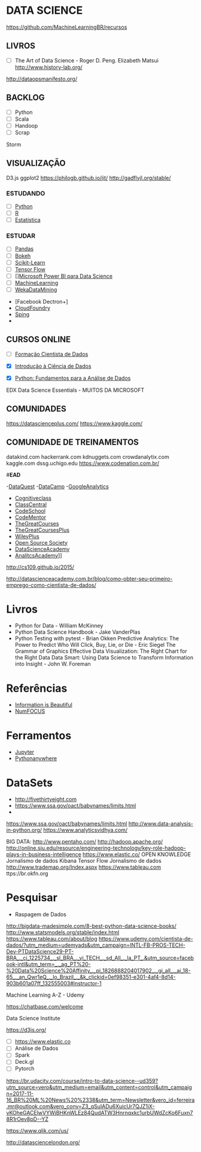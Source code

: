 # **DATA SCIENCE**


https://github.com/MachineLearningBR/recursos
## **LIVROS**

- [ ] The Art of Data Science - Roger D. Peng. Elizabeth Matsui
http://www.history-lab.org/

http://dataopsmanifesto.org/

## **BACKLOG**

- [ ] Python
- [ ] Scala
- [ ] Handoop
- [ ] Scrap

Storm

## **VISUALIZAÇÃO**

D3.js
ggplot2
https://philogb.github.io/jit/
http://gadflyjl.org/stable/

### **ESTUDANDO**

- [ ] [Python](python.md)
- [ ] [R](r.md)
- [ ] [Estatística](estatistica.md)

### **ESTUDAR**

- [ ] [Pandas](python_pandas.md)
- [ ] [Bokeh](bokeh,pydata.org)
- [ ] [Scikit-Learn](scikit_learn.md)
- [ ] [Tensor Flow](tensor_flow.md)
- [ ] [][Microsoft Power BI para Data Science](https://www.datascienceacademy.com.br/path-player?courseid=microsoft-power-bi-para-data-science&unit=59324c1b5e4cde7c5e8b4577Unit)
- [ ] [MachineLearning](machinelearning.md)
- [ ] [WekaDataMining](https://www.cs.waikato.ac.nz/ml/weka/)
- [Facebook Dectron+]
- [CloudFoundry](https://www.cloudfoundry.org/)
-  [Sping]()
- 

## **CURSOS ONLINE**

- [ ] [Formação Cientista de Dados](https://www.udemy.com/cientista-de-dados/?utm_medium=udemyads&utm_campaign=INTL-FB-PROS-TECH-Dev-PTDataScience29-PT-BRA_._ci_1225734_._sl_BRA_._vi_TECH_._sd_All_._la_PT_.&utm_source=facebook-intl&utm_term=_._ag_PT%20-%20Data%20Science%20Affinity_._pi_1826888204017902_._gi_all_._ai_18-65_._an_Qwr1eQ_._lo_Brazil_._&k_clickid=0ef98351-e301-4af4-8d14-903b601a07ff_132555003#instructor-1)

- [X] [Introdução à Ciência de Dados](https://www.datascienceacademy.com.br/path-player?courseid=introduo--cincia-de-dados&unit=57e4c96f47d7dd071b8b456bUnit)
- [X] [Python: Fundamentos para a Análise de Dados](https://www.datascienceacademy.com.br/path-player?courseid=python-fundamentos&unit=57b4a75247d7dd688d8b456bUnit)

 EDX Data Science Essentials - MUITOS DA MICROSOFT
 
 ## **COMUNIDADES**
 
 https://datascienceplus.com/
 https://www.kaggle.com/

## COMUNIDADE DE TREINAMENTOS

 datakind.com
hackerrank.com
kdnuggets.com
crowdanalytix.com
kaggle.com
dssg.uchigo.edu
https://www.codenation.com.br/
 
 #**EAD**

 -[DataQuest](https://www.dataquest.io/)
 -[DataCamp](https://www.datacamp.com/)
 -[GoogleAnalytics](https://analytics.google.com/analytics/academy/)
- [Cognitiveclass](https://cognitiveclass.ai/)
- [ClassCentral](https://www.class-central.com/)
- [CodeSchool](https://www.codeschool.com/)
- [CodeMentor](https://www.codementor.io/)
- [TheGreatCourses](https://www.thegreatcourses.com/)
- [TheGreatCoursesPlus](https://www.thegreatcoursesplus.com)
- [WileyPlus](https://www.wileyplus.com/)
- [Open Source Society](https://ossu.firebaseapp.com/#/curriculum)
- [DataScienceAcademy](https://www.datascienceacademy.com.br/)
- [AnalitcsAcademy](https://analytics.google.com/analytics/academy/)]]




http://cs109.github.io/2015/

http://datascienceacademy.com.br/blog/como-obter-seu-primeiro-emprego-como-cientista-de-dados/

# Livros
- Python for Data  - William McKinney
- Python Data Science Handbook - Jake VanderPlas
- Python Testing with pytest - Brian Okken
Predictive Analytics: The Power to Predict Who Will Click, Buy, Lie, or Die - Eric Siegel 
The Grammar of Graphics
Effective Data Visualization: The Right Chart for the Right Data
Data Smart: Using Data Science to Transform Information into Insight - 	 John W. Foreman

# Referências
- [Information is Beautiful](http://www.informationisbeautiful.net/)
- [NumFOCUS](https://www.numfocus.org/)

# Ferramentos
- [Jupyter](http://jupyter.org/)
- [Pythonanywhere](https://www.pythonanywhere.com/)

# DataSets
- http://fivethirtyeight.com
- https://www.ssa.gov/oact/babynames/limits.html
- 

https://www.ssa.gov/oact/babynames/limits.html
http://www.data-analysis-in-python.org/
https://www.analyticsvidhya.com/

BIG DATA: 
http://www.pentaho.com/ 
http://hadoop.apache.org/ 
http://online.sju.edu/resource/engineering-technology/key-role-hadoop-plays-in-business-intelligence 
https://www.elastic.co/ 
OPEN KNOWLEDGE 
Jornalismo de dados 
Kibana 
Tensor Flow 
Jornalismo de dados 
http://www.trademap.org/Index.aspx
https://www.tableau.com 
ttps://br.okfn.org

# Pesquisar
- Raspagem de Dados


http://bigdata-madesimple.com/8-best-python-data-science-books/
http://www.statsmodels.org/stable/index.html
https://www.tableau.com/about/blog
https://www.udemy.com/cientista-de-dados/?utm_medium=udemyads&utm_campaign=INTL-FB-PROS-TECH-Dev-PTDataScience29-PT-BRA_._ci_1225734_._sl_BRA_._vi_TECH_._sd_All_._la_PT_.&utm_source=facebook-intl&utm_term=_._ag_PT%20-%20Data%20Science%20Affinity_._pi_1826888204017902_._gi_all_._ai_18-65_._an_Qwr1eQ_._lo_Brazil_._&k_clickid=0ef98351-e301-4af4-8d14-903b601a07ff_132555003#instructor-1


Machine Learning A-Z - Udemy

https://chatbase.com/welcome

Data Science Institute

https://d3js.org/


- [ ] https://www.elastic.co
- [ ] Análise de Dados
- [ ] Spark
- [ ] Deck.gl
- [ ] Pytorch

https://br.udacity.com/course/intro-to-data-science--ud359?utm_source=vero&utm_medium=email&utm_content=control&utm_campaign=2017-11-16_BR%20ML%20News%20%2338&utm_term=Newsletter&vero_id=ferreira.mr@outlook.com&vero_conv=Z3_qSuIADu6XuicUr7QJZ1iX-vKOheGACElwVYWjBHKnWLEz84QudATW3Hnrnqxkc1urbUWdZcKo6Fuxn78R1rOev8pD--YZ

https://www.qlik.com/us/

http://datasciencelondon.org/
